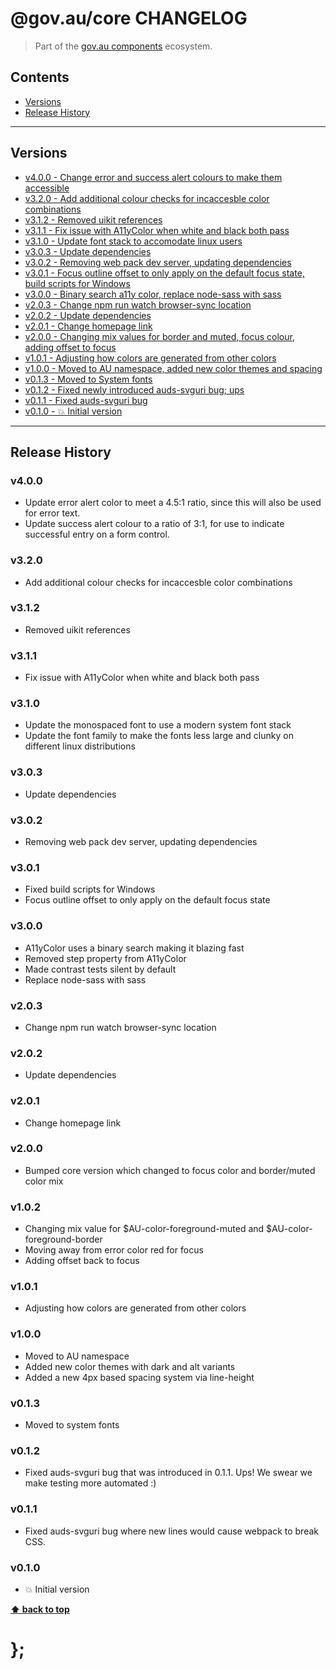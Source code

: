 @gov.au/core CHANGELOG
======================

> Part of the [gov.au components](https://github.com/govau/design-system-components/) ecosystem.


## Contents

* [Versions](#install)
* [Release History](#release-history)


----------------------------------------------------------------------------------------------------------------------------------------------------------------


## Versions

* [v4.0.0 - Change error and success alert colours to make them accessible](#v400)
* [v3.2.0 - Add additional colour checks for incaccesble color combinations](#v320)
* [v3.1.2 - Removed uikit references](#v312)
* [v3.1.1 - Fix issue with A11yColor when white and black both pass](#v311)
* [v3.1.0 - Update font stack to accomodate linux users](#v310)
* [v3.0.3 - Update dependencies](#v303)
* [v3.0.2 - Removing web pack dev server, updating dependencies](#v302)
* [v3.0.1 - Focus outline offset to only apply on the default focus state, build scripts for Windows](#v301)
* [v3.0.0 - Binary search a11y color, replace node-sass with sass](#v300)
* [v2.0.3 - Change npm run watch browser-sync location](#v203)
* [v2.0.2 - Update dependencies](#v202)
* [v2.0.1 - Change homepage link](#v201)
* [v2.0.0 - Changing mix values for border and muted, focus colour, adding offset to focus](#v200)
* [v1.0.1 - Adjusting how colors are generated from other colors](#v101)
* [v1.0.0 - Moved to AU namespace, added new color themes and spacing](#v100)
* [v0.1.3 - Moved to System fonts](#v013)
* [v0.1.2 - Fixed newly introduced auds-svguri bug; ups](#v012)
* [v0.1.1 - Fixed auds-svguri bug](#v011)
* [v0.1.0 - 💥 Initial version](#v010)


----------------------------------------------------------------------------------------------------------------------------------------------------------------


## Release History

### v4.0.0

- Update error alert color to meet a 4.5:1 ratio, since this will also be used for error text.
- Update success alert colour to a ratio of 3:1, for use to indicate successful entry on a form control.


### v3.2.0

- Add additional colour checks for incaccesble color combinations


### v3.1.2

- Removed uikit references


### v3.1.1

- Fix issue with A11yColor when white and black both pass


### v3.1.0

- Update the monospaced font to use a modern system font stack
- Update the font family to make the fonts less large and clunky on different linux distributions


### v3.0.3

- Update dependencies


### v3.0.2

- Removing web pack dev server, updating dependencies


### v3.0.1

- Fixed build scripts for Windows
- Focus outline offset to only apply on the default focus state


### v3.0.0

- A11yColor uses a binary search making it blazing fast
- Removed step property from A11yColor
- Made contrast tests silent by default
- Replace node-sass with sass


### v2.0.3

- Change npm run watch browser-sync location


### v2.0.2

- Update dependencies


### v2.0.1

- Change homepage link


### v2.0.0

- Bumped core version which changed to focus color and border/muted color mix


### v1.0.2

- Changing mix value for $AU-color-foreground-muted and $AU-color-foreground-border
- Moving away from error color red for focus
- Adding offset back to focus


### v1.0.1

- Adjusting how colors are generated from other colors


### v1.0.0

- Moved to AU namespace
- Added new color themes with dark and alt variants
- Added a new 4px based spacing system via line-height


### v0.1.3

- Moved to system fonts


### v0.1.2

- Fixed auds-svguri bug that was introduced in 0.1.1. Ups! We swear we make testing more automated :)


### v0.1.1

- Fixed auds-svguri bug where new lines would cause webpack to break CSS.


### v0.1.0

- 💥 Initial version


**[⬆ back to top](#contents)**


# };
